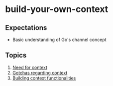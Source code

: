 # build-your-own-context

## Expectations
- Basic understanding of Go's channel concept

## Topics 

1. [Need for context](cmd/examples/1/README.md)
2. [Gotchas regarding context](/gotchas.md)
3. [Building context functionalities](/building-context.md)